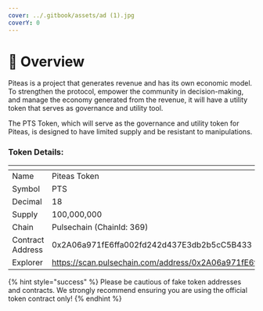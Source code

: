 ```yaml
---
cover: ../.gitbook/assets/ad (1).jpg
coverY: 0
---
```


# 💠 Overview

Piteas is a project that generates revenue and has its own economic model. To strengthen the protocol, empower the community in decision-making, and manage the economy generated from the revenue, it will have a utility token that serves as governance and utility tool.

The PTS Token, which will serve as the governance and utility token for Piteas, is designed to have limited supply and be resistant to manipulations.

### Token Details:

<table data-header-hidden data-full-width="true"><thead><tr><th width="189"></th><th></th><th data-hidden></th></tr></thead><tbody><tr><td>Name</td><td>Piteas Token</td><td></td></tr><tr><td>Symbol</td><td>PTS</td><td></td></tr><tr><td>Decimal</td><td>18</td><td></td></tr><tr><td>Supply</td><td>100,000,000</td><td></td></tr><tr><td>Chain</td><td>Pulsechain (ChainId: 369)</td><td></td></tr><tr><td>Contract Address</td><td>0x2A06a971fE6ffa002fd242d437E3db2b5cC5B433</td><td></td></tr><tr><td>Explorer</td><td><a href="https://scan.pulsechain.com/address/0x2A06a971fE6ffa002fd242d437E3db2b5cC5B433">https://scan.pulsechain.com/address/0x2A06a971fE6ffa002fd242d437E3db2b5cC5B433</a></td><td></td></tr></tbody></table>

{% hint style="success" %}
Please be cautious of fake token addresses and contracts. We strongly recommend ensuring you are using the official token contract only!
{% endhint %}
